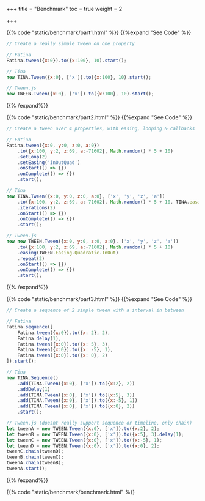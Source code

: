 +++
title = "Benchmark"
toc = true
weight = 2

+++

{{% code "static/benchmark/part1.html" %}}
{{%expand "See Code" %}}
```js
// Create a really simple tween on one property

// Fatina
Fatina.tween({x:0}).to({x:100}, 10).start();

// Tina
new TINA.Tween({x:0}, ['x']).to({x:100}, 10).start();

// Tween.js
new TWEEN.Tween({x:0}, ['x']).to({x:100}, 10).start();
```
{{% /expand%}}

{{% code "static/benchmark/part2.html" %}}
{{%expand "See Code" %}}
```js
// Create a tween over 4 properties, with easing, looping & callbacks

// Fatina
Fatina.tween({x:0, y:0, z:0, a:0})
    .to({x:100, y:2, z:69, a:-71602}, Math.random() * 5 + 10)
    .setLoop(2)
    .setEasing('inOutQuad')
    .onStart(() => {})
    .onComplete(() => {})
    .start();

// Tina
new TINA.Tween({x:0, y:0, z:0, a:0}, ['x', 'y', 'z', 'a'])
    .to({x:100, y:2, z:69, a:-71602}, Math.random() * 5 + 10, TINA.easing.quadInOut)
    .iterations(2)
    .onStart(() => {})
    .onComplete(() => {})
    .start();

// Tween.js
new new TWEEN.Tween({x:0, y:0, z:0, a:0}, ['x', 'y', 'z', 'a'])
    .to({x:100, y:2, z:69, a:-71602}, Math.random() * 5 + 10)
    .easing(TWEEN.Easing.Quadratic.InOut)
    .repeat(2)
    .onStart(() => {})
    .onComplete(() => {})
    .start();
```
{{% /expand%}}

{{% code "static/benchmark/part3.html" %}}
{{%expand "See Code" %}}
```js
// Create a sequence of 2 simple tween with a interval in between

// Fatina
Fatina.sequence([
    Fatina.tween({x:0}).to({x: 2}, 2),
    Fatina.delay(1),
    Fatina.tween({x:0}).to({x: 5}, 3),
    Fatina.tween({x:0}).to({x: -5}, 1),
    Fatina.tween({x:0}).to({x: 0}, 2)
]).start();

// Tina
new TINA.Sequence()
    .add(TINA.Tween({x:0}, ['x']).to({x:2}, 2))
    .addDelay(1)
    .add(TINA.Tween({x:0}, ['x']).to({x:5}, 3))
    .add(TINA.Tween({x:0}, ['x']).to({x:-5}, 1))
    .add(TINA.Tween({x:0}, ['x']).to({x:0}, 2))
    .start();

// Tween.js (doesnt really support sequence or timeline, only chain)
let tweenA = new TWEEN.Tween({x:0}, ['x']).to({x:2}, 2);
let tweenB = new TWEEN.Tween({x:0}, ['x']).to({x:5}, 3).delay(1);
let tweenC = new TWEEN.Tween({x:0}, ['x']).to({x:-5}, 1);
let tweenD = new TWEEN.Tween({x:0}, ['x']).to({x:0}, 2);
tweenC.chain(tweenD);
tweenB.chain(tweenC);
tweenA.chain(tweenB);
tweenA.start();
```
{{% /expand%}}

{{% code "static/benchmark/benchmark.html" %}}